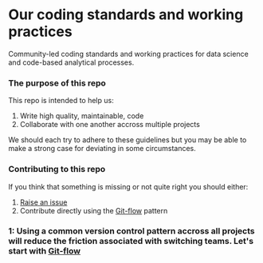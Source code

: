 # Our coding standards and working practices
Community-led coding standards and working practices for data science and code-based analytical processes.


### The purpose of this repo

This repo is intended to help us:
1. Write high quality, maintainable, code
2. Collaborate with one another accross multiple projects

We should each try to adhere to these guidelines but you may be able to make a strong case for deviating in some circumstances.


### Contributing to this repo

If you think that something is missing or not quite right you should either:
1. [Raise an issue][1]
2. Contribute directly using the [Git-flow][2] pattern

### 1: Using a common version control pattern accross all projects will reduce the friction associated with switching teams. Let's start with [Git-flow][2]

[1]: https://github.com/moj-analytical-services/our-coding-standards/issues
[2]: https://github.com/moj-analytical-services/our-coding-standards/blob/use_and_contribution/git_flow.md
